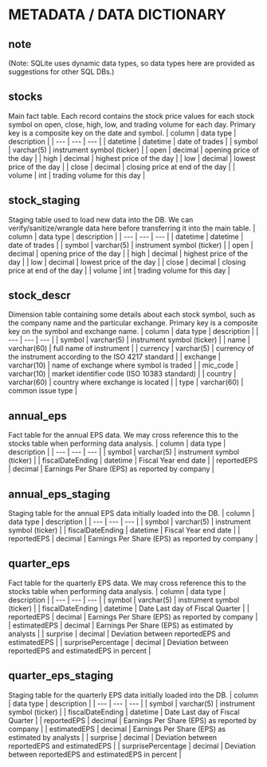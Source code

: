 # METADATA / DATA DICTIONARY
## note
(Note: SQLite uses dynamic data types, so data types here are provided as suggestions for other SQL DBs.)

## stocks
Main fact table. Each record contains the stock price values for each stock symbol on open, close, high, low, and trading volume for each day. Primary key is a composite key on the date and symbol.
| column | data type | description |
| --- | --- | --- |
| datetime | datetime | date of trades |
| symbol | varchar(5) | instrument symbol (ticker) |
| open | decimal | opening price of the day |
| high | decimal | highest price of the day |
| low | decimal | lowest price of the day |
| close | decimal | closing price at end of the day |
| volume | int | trading volume for this day |

## stock_staging
Staging table used to load new data into the DB. We can verify/sanitize/wrangle data here before transferring it into the main table.
| column | data type | description |
| --- | --- | --- |
| datetime | datetime | date of trades |
| symbol | varchar(5) | instrument symbol (ticker) |
| open | decimal | opening price of the day |
| high | decimal | highest price of the day |
| low | decimal | lowest price of the day |
| close | decimal | closing price at end of the day |
| volume | int | trading volume for this day |

## stock_descr
Dimension table containing some details about each stock symbol, such as the company name and the particular exchange. Primary key is a composite key on the symbol and exchange name.
| column | data type | description |
| --- | --- | --- |
| symbol | varchar(5) | instrument symbol (ticker) |
| name | varchar(60) | full name of instrument |
| currency | varchar(5) | currency of the instrument according to the ISO 4217 standard |
| exchange | varchar(10) | name of exchange where symbol is traded |
| mic_code | varchar(10) | market identifier code (ISO 10383 standard) |
| country | varchar(60) | country where exchange is located |
| type | varchar(60) | common issue type |

## annual_eps
Fact table for the annual EPS data. We may cross reference this to the stocks table when performing data analysis.
| column | data type | description |
| --- | --- | --- |
| symbol | varchar(5) | instrument symbol (ticker) |
| fiscalDateEnding | datetime | Fiscal Year end date |
| reportedEPS | decimal | Earnings Per Share (EPS) as reported by company |

## annual_eps_staging
Staging table for the annual EPS data initially loaded into the DB.
| column | data type | description |
| --- | --- | --- |
| symbol | varchar(5) | instrument symbol (ticker) |
| fiscalDateEnding | datetime | Fiscal Year end date |
| reportedEPS | decimal | Earnings Per Share (EPS) as reported by company |

## quarter_eps
Fact table for the quarterly EPS data. We may cross reference this to the stocks table when performing data analysis.
| column | data type | description |
| --- | --- | --- |
| symbol | varchar(5) | instrument symbol (ticker) |
| fiscalDateEnding | datetime | Date Last day of Fiscal Quarter |
| reportedEPS | decimal | Earnings Per Share (EPS) as reported by company |
| estimatedEPS | decimal | Earnings Per Share (EPS) as estimated by analysts |
| surprise | decimal | Deviation between reportedEPS and estimatedEPS |
| surprisePercentage | decimal | Deviation between reportedEPS and estimatedEPS in percent |

## quarter_eps_staging
Staging table for the quarterly EPS data initially loaded into the DB.
| column | data type | description |
| --- | --- | --- |
| symbol | varchar(5) | instrument symbol (ticker) |
| fiscalDateEnding | datetime | Date Last day of Fiscal Quarter |
| reportedEPS | decimal | Earnings Per Share (EPS) as reported by company |
| estimatedEPS | decimal | Earnings Per Share (EPS) as estimated by analysts |
| surprise | decimal | Deviation between reportedEPS and estimatedEPS |
| surprisePercentage | decimal | Deviation between reportedEPS and estimatedEPS in percent |
